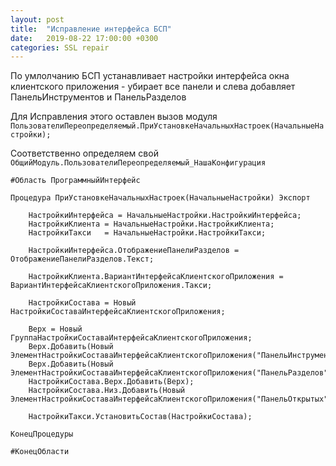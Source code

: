 ```yaml
---
layout: post
title:  "Исправление интерфейса БСП"
date:   2019-08-22 17:00:00 +0300
categories: SSL repair
---
```


По умлолчанию БСП устанавливает настройки интерфейса окна клиентского приложения - убирает все панели и слева добавляет ПанельИнструментов и ПанельРазделов

Для Исправления этого оставлен вызов модуля `ПользователиПереопределяемый.ПриУстановкеНачальныхНастроек(НачальныеНастройки);`

Соответственно определяем свой `ОбщийМодуль.ПользователиПереопределяемый_НашаКонфигурация`

```1С
#Область ПрограммныйИнтерфейс

Процедура ПриУстановкеНачальныхНастроек(НачальныеНастройки) Экспорт
	
	НастройкиИнтерфейса = НачальныеНастройки.НастройкиИнтерфейса;
	НастройкиКлиента = НачальныеНастройки.НастройкиКлиента;
	НастройкиТакси	 = НачальныеНастройки.НастройкиТакси;

	НастройкиИнтерфейса.ОтображениеПанелиРазделов = ОтображениеПанелиРазделов.Текст;
	
	НастройкиКлиента.ВариантИнтерфейсаКлиентскогоПриложения = ВариантИнтерфейсаКлиентскогоПриложения.Такси;

	НастройкиСостава = Новый НастройкиСоставаИнтерфейсаКлиентскогоПриложения;
	
	Верх = Новый ГруппаНастройкиСоставаИнтерфейсаКлиентскогоПриложения;
	Верх.Добавить(Новый ЭлементНастройкиСоставаИнтерфейсаКлиентскогоПриложения("ПанельИнструментов"));
	Верх.Добавить(Новый ЭлементНастройкиСоставаИнтерфейсаКлиентскогоПриложения("ПанельРазделов"));
	НастройкиСостава.Верх.Добавить(Верх);
	НастройкиСостава.Низ.Добавить(Новый ЭлементНастройкиСоставаИнтерфейсаКлиентскогоПриложения("ПанельОткрытых"));
	
	НастройкиТакси.УстановитьСостав(НастройкиСостава);

КонецПроцедуры	

#КонецОбласти
```
